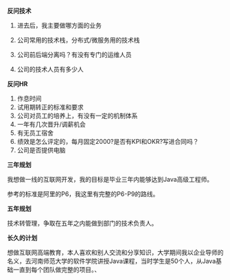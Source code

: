 **反问技术**

1. 进去后，我主要做哪方面的业务

2. 公司常用的技术栈，分布式/微服务用的技术栈

3. 公司前后端分离吗？有没有专门的运维人员

4. 公司的技术人员有多少人

**反问HR**

1. 作息时间
2. 试用期转正的标准和要求
3. 公司对员工的培养上，有没有一定的机制体系
4. 一年有几次晋升/调薪机会
5. 有无员工宿舍
6. 绩效是怎么评定的，每月固定2000?是否有KPI和OKR?写进合同吗？
7. 公司是否提供电脑

**三年规划**

我想做一线的互联网开发，我的目标是毕业三年内能够达到Java高级工程师。

参考的标准是阿里的P6，我这里有完整的P6-P9的路线。

**五年规划**

技术转管理，争取在五年之内能做到部门的技术负责人。

**长久的计划**

想做互联网高端教育，本人喜欢和别人交流和分享知识，大学期间我以企业导师的名义，去河南师范大学的软件学院讲授Java课程，当时学生是50个人，从Java基础一直到每个团队做完整的项目。、

